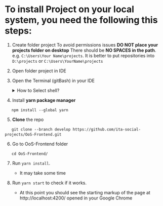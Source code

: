 # To install Project on your local system, you need the following this steps:
1. Create folder project
 To avoid permissions issues **DO NOT place your projects folder on desktop** There should be **NO SPACES in the path**. e.g. `C:\Users\Your Name\projects`. It is better to put repositories into `D:\projects` or `C:\Users\YourName\projects`
 
2. Open folder project in IDE

3. Open the Terminal (gitBash) in your IDE
	<details>
	<summary>How to Select shell?</summary>
	<br>	
	<img src="https://github.com/romandivonchuk/testreadme/blob/main/1adf352821.jpg?raw=true" width="220" height="240" />

	</details>

4. Install **yarn package manager** 
 ```
	npm install --global yarn
```
5.   **Clone** the repo 
 ```
	git clone --branch develop https://github.com/ita-social-projects/OoS-Frontend.git
```
6. Go to OoS-Frontend folder
 ```
	cd OoS-Frontend/ 
```
7. Run `yarn install`.
	 -  It may take some time
  
9. Run `yarn start` to check if it works.
	- At this point you should see the starting markup of the page at http://localhost:4200/ opened in your Google Chrome
